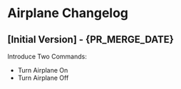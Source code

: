 # Airplane Changelog

## [Initial Version] - {PR_MERGE_DATE}
Introduce Two Commands:
- Turn Airplane On
- Turn Airplane Off
